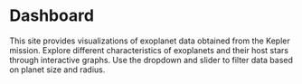 # Dashboard
This site provides visualizations of exoplanet data obtained from the Kepler mission. Explore different characteristics of exoplanets and their host stars through interactive graphs. Use the dropdown and slider to filter data based on planet size and radius.
